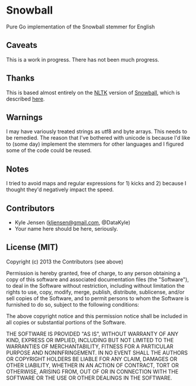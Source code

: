 Snowball
========

Pure Go implementation of the Snowball stemmer for English

## Caveats

This is a work in progress.  There has not been much progress.

## Thanks

This is based almost entirely on the [NLTK](http://nltk.org/)
version of
[Snowball](https://raw.github.com/nltk/nltk/master/nltk/stem/snowball.py),
which is described [here](http://snowball.tartarus.org/algorithms/english/stemmer.html).

## Warnings

I may have variously treated strings as utf8 and byte arrays.  This needs
to be remedied.  The reason that I've bothered with unicode is because
I'd like to (some day) implement the stemmers for other languages and 
I figured some of the code could be reused.

## Notes

I tried to avoid maps and regular expressions for 1) kicks and 2) because
I thought they'd negatively impact the speed.


## Contributors

* Kyle Jensen (kljensen@gmail.com, @DataKyle)
* Your name here should be here, seriously.

## License (MIT)

Copyright (c) 2013 the Contributors (see above)

Permission is hereby granted, free of charge, to any person obtaining
a copy of this software and associated documentation files (the
"Software"), to deal in the Software without restriction, including
without limitation the rights to use, copy, modify, merge, publish,
distribute, sublicense, and/or sell copies of the Software, and to
permit persons to whom the Software is furnished to do so, subject to
the following conditions:

The above copyright notice and this permission notice shall be
included in all copies or substantial portions of the Software.

THE SOFTWARE IS PROVIDED "AS IS", WITHOUT WARRANTY OF ANY KIND,
EXPRESS OR IMPLIED, INCLUDING BUT NOT LIMITED TO THE WARRANTIES OF
MERCHANTABILITY, FITNESS FOR A PARTICULAR PURPOSE AND NONINFRINGEMENT.
IN NO EVENT SHALL THE AUTHORS OR COPYRIGHT HOLDERS BE LIABLE FOR ANY
CLAIM, DAMAGES OR OTHER LIABILITY, WHETHER IN AN ACTION OF CONTRACT,
TORT OR OTHERWISE, ARISING FROM, OUT OF OR IN CONNECTION WITH THE
SOFTWARE OR THE USE OR OTHER DEALINGS IN THE SOFTWARE.